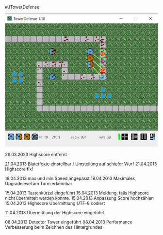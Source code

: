 #JTowerDefense

![JTowerDefense](https://github.com/ursteiner/JTowerDefense/blob/main/JTowerDefense.png)

26.03.2023 Highscore entfernt

21.04.2013 Bluteffekte einstellbar / Umstellung auf schiefer Wurf
21.04.2013 Highscore fix!

19.04.2013 max und min Speed angepasst
19.04.2013 Maximales Upgradelevel am Turm erkennbar

15.04.2013 Tastenkürzel eingeführt
15.04.2013 Meldung, falls Highscore nicht übermittelt werden konnte.
15.04.2013 Anpassung Score hochzählen
15.04.2013 Highscore Übermittlung UTF-8 codiert

11.04.2013 Übermittlung der Highscore eingeführt

08.04.2013 Detector Tower eingeführt
08.04.2013 Performance Verbesserung beim Zeichnen des Hintergrundes
